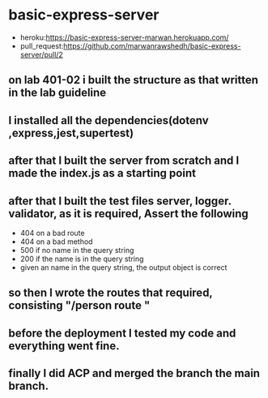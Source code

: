 # basic-express-server
- heroku:https://basic-express-server-marwan.herokuapp.com/
- pull_request:https://github.com/marwanrawshedh/basic-express-server/pull/2

## on lab 401-02 i built the structure as that written in the lab guideline 
## I installed all the dependencies(dotenv ,express,jest,supertest)
## after that I built the server from scratch and I made the index.js as a starting point 
## after that I built the test files server, logger. validator, as it is required, Assert the following
- 404 on a bad route
- 404 on a bad method
- 500 if no name in the query string
- 200 if the name is in the query string
- given an name in the query string, the output object is correct 
## so then I wrote the routes that required, consisting "/person route "
## before the deployment I tested my code and everything went fine.

## finally I did ACP and merged the branch the main branch.
